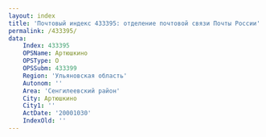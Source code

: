 ```yaml
---
layout: index
title: 'Почтовый индекс 433395: отделение почтовой связи Почты России'
permalink: /433395/
data:
    Index: 433395
    OPSName: Артюшкино
    OPSType: О
    OPSSubm: 433399
    Region: 'Ульяновская область'
    Autonom: ''
    Area: 'Сенгилеевский район'
    City: Артюшкино
    City1: ''
    ActDate: '20001030'
    IndexOld: ''
---
```

